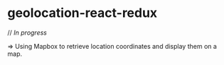 # geolocation-react-redux

// *In progress*

=> Using Mapbox to retrieve location coordinates and display them on a map.
